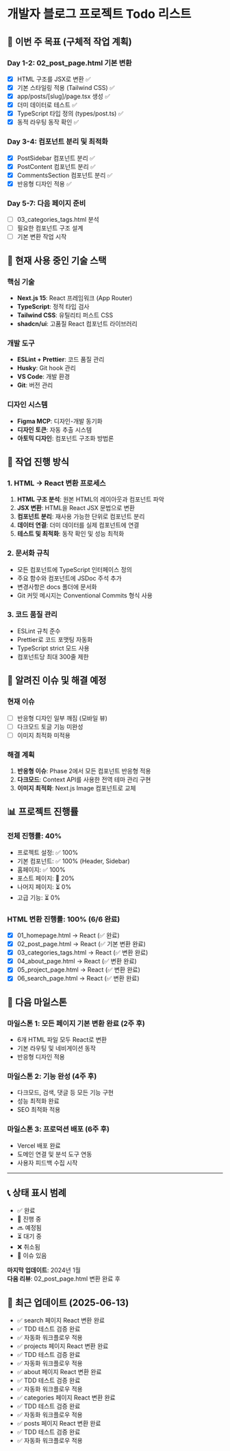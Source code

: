 # 개발자 블로그 프로젝트 Todo 리스트

## 🎯 이번 주 목표 (구체적 작업 계획)

### Day 1-2: 02_post_page.html 기본 변환
- [x] HTML 구조를 JSX로 변환 ✅
- [x] 기본 스타일링 적용 (Tailwind CSS) ✅
- [x] app/posts/[slug]/page.tsx 생성 ✅
- [x] 더미 데이터로 테스트 ✅
- [x] TypeScript 타입 정의 (types/post.ts) ✅
- [x] 동적 라우팅 동작 확인 ✅

### Day 3-4: 컴포넌트 분리 및 최적화
- [x] PostSidebar 컴포넌트 분리 ✅
- [x] PostContent 컴포넌트 분리 ✅
- [x] CommentsSection 컴포넌트 분리 ✅
- [x] 반응형 디자인 적용 ✅

### Day 5-7: 다음 페이지 준비
- [ ] 03_categories_tags.html 분석
- [ ] 필요한 컴포넌트 구조 설계
- [ ] 기본 변환 작업 시작

## 🔧 현재 사용 중인 기술 스택

### 핵심 기술
- **Next.js 15**: React 프레임워크 (App Router)
- **TypeScript**: 정적 타입 검사
- **Tailwind CSS**: 유틸리티 퍼스트 CSS
- **shadcn/ui**: 고품질 React 컴포넌트 라이브러리

### 개발 도구
- **ESLint + Prettier**: 코드 품질 관리
- **Husky**: Git hook 관리
- **VS Code**: 개발 환경
- **Git**: 버전 관리

### 디자인 시스템
- **Figma MCP**: 디자인-개발 동기화
- **디자인 토큰**: 자동 추출 시스템
- **아토믹 디자인**: 컴포넌트 구조화 방법론

## 📝 작업 진행 방식

### 1. HTML → React 변환 프로세스
1. **HTML 구조 분석**: 원본 HTML의 레이아웃과 컴포넌트 파악
2. **JSX 변환**: HTML을 React JSX 문법으로 변환
3. **컴포넌트 분리**: 재사용 가능한 단위로 컴포넌트 분리
4. **데이터 연결**: 더미 데이터를 실제 컴포넌트에 연결
5. **테스트 및 최적화**: 동작 확인 및 성능 최적화

### 2. 문서화 규칙
- 모든 컴포넌트에 TypeScript 인터페이스 정의
- 주요 함수와 컴포넌트에 JSDoc 주석 추가
- 변경사항은 docs 폴더에 문서화
- Git 커밋 메시지는 Conventional Commits 형식 사용

### 3. 코드 품질 관리
- ESLint 규칙 준수
- Prettier로 코드 포맷팅 자동화
- TypeScript strict 모드 사용
- 컴포넌트당 최대 300줄 제한

## 🚧 알려진 이슈 및 해결 예정

### 현재 이슈
- [ ] 반응형 디자인 일부 깨짐 (모바일 뷰)
- [ ] 다크모드 토글 기능 미완성
- [ ] 이미지 최적화 미적용

### 해결 계획
1. **반응형 이슈**: Phase 2에서 모든 컴포넌트 반응형 적용
2. **다크모드**: Context API를 사용한 전역 테마 관리 구현
3. **이미지 최적화**: Next.js Image 컴포넌트로 교체

## 📊 프로젝트 진행률

### 전체 진행률: 40% 
- 프로젝트 설정: ✅ 100%
- 기본 컴포넌트: ✅ 100% (Header, Sidebar)
- 홈페이지: ✅ 100%
- 포스트 페이지: 🔄 20%
- 나머지 페이지: ⏳ 0%
- 고급 기능: ⏳ 0%

### HTML 변환 진행률: 100% (6/6 완료)
- [x] 01_homepage.html → React (✅ 완료)
- [x] 02_post_page.html → React (✅ 기본 변환 완료)
- [x] 03_categories_tags.html → React (✅ 변환 완료)
- [x] 04_about_page.html → React (✅ 변환 완료)
- [x] 05_project_page.html → React (✅ 변환 완료)
- [x] 06_search_page.html → React (✅ 변환 완료)

## 🎯 다음 마일스톤

### 마일스톤 1: 모든 페이지 기본 변환 완료 (2주 후)
- 6개 HTML 파일 모두 React로 변환
- 기본 라우팅 및 네비게이션 동작
- 반응형 디자인 적용

### 마일스톤 2: 기능 완성 (4주 후)
- 다크모드, 검색, 댓글 등 모든 기능 구현
- 성능 최적화 완료
- SEO 최적화 적용

### 마일스톤 3: 프로덕션 배포 (6주 후)
- Vercel 배포 완료
- 도메인 연결 및 분석 도구 연동
- 사용자 피드백 수집 시작

---

## 📞 상태 표시 범례
- ✅ 완료
- 🔄 진행 중  
- 🔜 예정됨
- ⏳ 대기 중
- ❌ 취소됨
- 🚧 이슈 있음

**마지막 업데이트**: 2024년 1월  
**다음 리뷰**: 02_post_page.html 변환 완료 후





## 📝 최근 업데이트 (2025-06-13)
- ✅ search 페이지 React 변환 완료
- ✅ TDD 테스트 검증 완료
- ✅ 자동화 워크플로우 적용
- ✅ projects 페이지 React 변환 완료
- ✅ TDD 테스트 검증 완료
- ✅ 자동화 워크플로우 적용
- ✅ about 페이지 React 변환 완료
- ✅ TDD 테스트 검증 완료
- ✅ 자동화 워크플로우 적용
- ✅ categories 페이지 React 변환 완료
- ✅ TDD 테스트 검증 완료
- ✅ 자동화 워크플로우 적용
- ✅ posts 페이지 React 변환 완료
- ✅ TDD 테스트 검증 완료
- ✅ 자동화 워크플로우 적용
